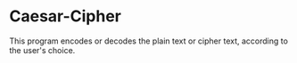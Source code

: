 # Caesar-Cipher
This program encodes or decodes the plain text or cipher text, according to the user's choice.
